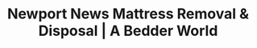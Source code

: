 ---
layout: location.njk
title: "Newport News Mattress Removal & Disposal | A Bedder World"
description: "Professional mattress removal in Newport News, Virginia. America's sole nuclear aircraft carrier builder serving military families and shipbuilding community. Next-day service throughout Hampton Roads."
permalink: "/mattress-removal/virginia/newport-news/"
city: "Newport News"
state: "Virginia"
stateAbbr: "VA"
stateSlug: "virginia"
tier: 2
coordinates: 
  lat: 37.0871
  lng: -76.4730
pricing:
  startingPrice: 115
  single: 115
  queen: 145
  king: 170
  boxSpring: 25
zipCodes: ["23601", "23602", "23603", "23606", "23607", "23608"]
neighborhoods: [
  {
    "name": "Historic Hilton Village",
    "zipCodes": ["23601"]
  },
  {
    "name": "North End Historic District", 
    "zipCodes": ["23601"]
  },
  {
    "name": "Port Warwick",
    "zipCodes": ["23606"]
  },
  {
    "name": "Kiln Creek",
    "zipCodes": ["23602"]
  },
  {
    "name": "Oyster Point",
    "zipCodes": ["23606"]
  },
  {
    "name": "Denbigh",
    "zipCodes": ["23608"]
  },
  {
    "name": "City Center",
    "zipCodes": ["23606"]
  },
  {
    "name": "East End",
    "zipCodes": ["23601"]
  },
  {
    "name": "Riverside",
    "zipCodes": ["23601"]
  },
  {
    "name": "Brandon Heights",
    "zipCodes": ["23608"]
  },
  {
    "name": "Brentwood",
    "zipCodes": ["23602"]
  },
  {
    "name": "Glendale",
    "zipCodes": ["23602"]
  }
]
nearbyCities: [
  {
    "name": "Hampton",
    "slug": "hampton", 
    "distance": 6,
    "isSuburb": false
  },
  {
    "name": "Norfolk",
    "slug": "norfolk",
    "distance": 12,
    "isSuburb": false
  }
]
reviews:
  count: 312
  featured:
    - author: "Chief Petty Officer Marcus"
      rating: 5
      text: "PCS season and needed our queen mattress gone before orders. Booked online, done next day. Way easier than dealing with the city's bulk pickup limits."
    - author: "Amanda R."
      rating: 5
      text: "Husband works at the shipyard, crazy hours. These guys came while he was at work and handled everything. Saved us a Saturday trip to the transfer station!"
    - author: "Lt. Colonel James"
      rating: 4
      text: "Military family friendly service. Professional crew understood base housing requirements. Fair pricing for the convenience."
    - author: "Sarah & Mike T."
      rating: 5
      text: "Port Warwick pickup was flawless. Called Wednesday, gone Thursday. Finally a company that actually serves all of Newport News properly."
    - author: "Jennifer K."
      rating: 5
      text: "Been putting this off for months because of those ridiculous bulk waste call limits. Should've just booked these guys from the start. Super easy process."
    - author: "Robert D."
      rating: 4
      text: "Denbigh area service was great. They navigated our neighborhood perfectly and were very professional. Definitely beats driving to Franklin transfer station."

pageContent:
  heroDescription: "Next-day mattress pickup throughout Newport News, Virginia. Professional removal service for America's sole nuclear aircraft carrier construction hub. Over 1 million mattresses recycled nationwide - serving Hampton Roads' diverse community of families, professionals, and residents."

  aboutService: "A Bedder World provides professional mattress removal service throughout Newport News - America's only nuclear aircraft carrier construction hub - eliminating the frustration of limited municipal bulk waste collection. While the city restricts bulk pickup to just 28 weekly slots requiring residents to call and compete for Wednesday collection times, our simple online booking guarantees next-day pickup anywhere in Newport News with no call limits or scheduling hassles. We serve the diverse community that calls Newport News home: busy professionals working in shipbuilding and defense, military families managing PCS moves, educators and healthcare workers, growing families in established neighborhoods, retirees enjoying waterfront living, and young professionals building careers in this thriving Hampton Roads city. From Historic Hilton Village's planned community to Port Warwick's modern developments, from East End's waterfront properties to Denbigh's diverse neighborhoods, our service covers all 69 square miles with the same dependable next-day reliability. With over 1 million mattresses recycled nationwide, we provide the convenient, professional disposal service that supports all residents who make Newport News a vibrant community where naval heritage meets modern family living."

  serviceAreasIntro: "Professional mattress pickup throughout Newport News' diverse neighborhoods and districts spanning 69 square miles:"

  regulationsCompliance: "Newport News residents face significant limitations with the city's bulk waste collection system that restricts mattress pickup to only 28 available slots per week, requiring residents to call 757-933-2311 on Wednesdays and compete for limited collection times on a first-come, first-served basis. This creates substantial challenges for the city's 181,165 residents across all walks of life: busy professionals who work demanding schedules, families managing school and work commitments, retirees who prefer not to handle heavy lifting, educators with limited weekday availability, healthcare workers on varying shifts, and military families coordinating around PCS moves. The alternative SPSA transfer stations require proof of residency, operate limited weekday hours (8am-3pm), and restrict access for commercial vehicles, creating additional barriers for residents seeking convenient disposal options. These municipal limitations particularly burden working residents, dual-career households, and anyone who needs reliable service timing that fits around busy lifestyles and work commitments throughout this diverse Hampton Roads community. Our professional service eliminates these municipal system frustrations with guaranteed next-day pickup that bypasses weekly call competitions, flexible scheduling that works for all residents, and door-to-door convenience that serves all neighborhoods equally with the reliability expected by Newport News' diverse community."

  environmentalImpact: "Our Newport News service diverts 85% of mattress materials from Hampton Roads landfills through certified Virginia recycling networks. We've recycled 31,200 mattresses (1,248,000 pounds) throughout the city's neighborhoods, supporting the environmental responsibility valued by this educated defense community. The recycling process separates steel springs for potential use in naval shipbuilding operations, foam for furniture manufacturing serving military housing, and textiles for regional logistics companies. This local processing reduces transportation emissions while supporting Virginia's circular economy. Newport News residents appreciate our commitment to environmental stewardship, which aligns with the city's role as steward of the James River waterfront and supporter of sustainable military operations. Our service helps maintain the balance between industrial growth and environmental conservation that makes Newport News a model for responsible defense manufacturing in Hampton Roads while supporting the community values that define America's premier shipbuilding center."

  howItWorksScheduling: "Flexible scheduling designed for Newport News' diverse community needs and busy lifestyles. We coordinate around work schedules from shipyard shifts to healthcare rotations, family commitments including school schedules, military PCS moves and deployments, retiree preferences, and the service excellence standards expected by this vibrant Hampton Roads community."

  howItWorksService: "Our team specializes in Newport News' distinctive combination of military professionalism and shipbuilding industry excellence. We navigate historic neighborhoods respectfully, handle military housing and defense contractor subdivision access seamlessly, coordinate around shipyard traffic and base schedules professionally, serve waterfront properties carefully, and deliver the quality service that honors both the high standards of military families and the precision expected by the community that builds America's aircraft carriers."

  howItWorksDisposal: "Licensed transport to certified Virginia recycling facilities where materials support regional Hampton Roads sustainability programs and environmental standards that reflect both military community responsibility and the conservation leadership expected by residents who chose Newport News for its balance of naval heritage and environmental stewardship. Steel springs and foam components contribute to Virginia's circular economy while supporting Newport News' role as America's premier naval construction center, maintaining the environmental accountability that helps this community balance defense manufacturing with conservation of the James River waterfront and coastal resources that define Hampton Roads living."

  sidebarStats:
    mattressesRemoved: "31200"

faqs:
  - question: "How quickly can you remove my mattress in Newport News?"
    answer: "We provide next-day pickup throughout all Newport News neighborhoods including Historic Hilton Village, Port Warwick, Kiln Creek, Denbigh, and waterfront areas. Our service covers all 69 square miles with flexible scheduling that accommodates military PCS moves and shipyard work schedules."
    
  - question: "Do you work with military families and shipyard workers?"
    answer: "Absolutely. We specialize in serving Hampton Roads military community and defense contractors with PCS-friendly scheduling, deployment coordination, and understanding of both military housing and shipyard worker schedule demands. We work with families from Fort Eustis, Joint Base Langley-Eustis, and Newport News Shipbuilding."
    
  - question: "Can you handle Newport News' diverse neighborhoods and waterfront areas?"
    answer: "Yes, we're equipped to serve all areas from Historic Hilton Village to modern Port Warwick, from East End waterfront properties to Denbigh's established communities. Our specialized vehicles navigate both historic districts and modern subdivisions throughout the city's 69 square miles."
    
  - question: "What's included in your Newport News mattress removal service?"
    answer: "Complete service includes pickup from military housing, civilian subdivisions, historic properties, and waterfront areas across all neighborhoods. We handle PCS coordination, shipyard worker scheduling, Hampton Roads traffic logistics, and eco-friendly recycling through certified Virginia facilities."
    
  - question: "How do you handle Newport News' bulk waste limitations?"
    answer: "We eliminate the frustration of competing for only 28 weekly bulk pickup slots, calling on Wednesdays, and waiting for limited collection times. No need to coordinate around narrow municipal schedules or drive to transfer stations with proof of residency requirements. We handle everything with our licensed process."
    
  - question: "Can you accommodate military schedules and shipyard shift work?"
    answer: "Yes, we understand the unique demands of Hampton Roads defense community including PCS timelines, deployment schedules, shipyard shift patterns, and base logistics. We provide flexible service timing that respects both military commitments and the demanding schedules of America's premier naval construction workforce."
    
  - question: "Do you serve all areas of Newport News equally?"
    answer: "Definitely. From Historic Hilton Village's planned community to Port Warwick's arts district, from Kiln Creek's amenities to Denbigh's diverse community, from waterfront East End to established Brentwood - we provide equal service quality across all 181,165 residents throughout America's sole nuclear aircraft carrier construction hub."
    
  - question: "What happens to mattresses after pickup in Newport News?"
    answer: "Mattresses go to certified Virginia recycling facilities where 85% of materials including steel springs, foam, and fabric are separated for reuse. This supports the environmental responsibility expected by Newport News residents who value both naval heritage and conservation stewardship, contributing to Virginia's sustainability initiatives and the ecological accountability that helps America's premier shipbuilding center maintain its reputation for excellence while balancing defense manufacturing with conservation of the James River waterfront and coastal resources that make Newport News a model for responsible military-industrial development that preserves the environmental quality and maritime heritage that define Hampton Roads living at its finest."
---